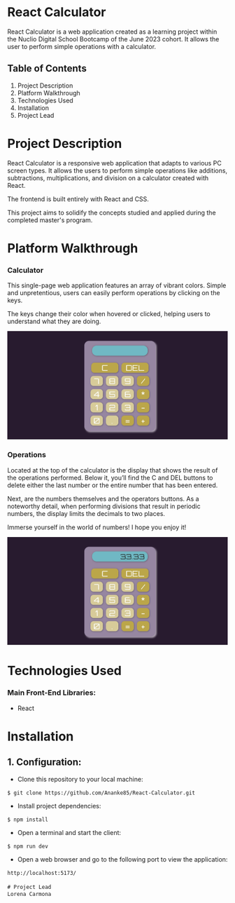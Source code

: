 # React Calculator
React Calculator is a web application created as a learning project within the Nuclio Digital School Bootcamp of the June 2023 cohort. It allows the user to perform simple operations with a calculator.

## Table of Contents

1. Project Description
2. Platform Walkthrough
3. Technologies Used
4. Installation
6. Project Lead
   
# Project Description
React Calculator is a responsive web application that adapts to various PC screen types. It allows the users to perform simple operations like additions, subtractions, multiplications, and division on a calculator created with React. 

The frontend is built entirely with React and CSS.

This project aims to solidify the concepts studied and applied during the completed master's program.
 

# Platform Walkthrough

### Calculator
This single-page web application features an array of vibrant colors. Simple and unpretentious, users can easily perform operations by clicking on the keys. 

The keys change their color when hovered or clicked, helping users to understand what they are doing.

![Screenshot](./Screenshots/calculator.jpg)

### Operations
Located at the top of the calculator is the display that shows the result of the operations performed. Below it, you’ll find the C and DEL buttons to delete either the last number or the entire number that has been entered.

Next, are the numbers themselves and the operators buttons. As a noteworthy detail, when performing divisions that result in periodic numbers, the display limits the decimals to two places.

Immerse yourself in the world of numbers! I hope you enjoy it!

![Screenshot](./Screenshots/calculator_operations.jpg)


# Technologies Used
### Main Front-End Libraries:

* React

# Installation

## 1. Configuration:

* Clone this repository to your local machine:
````
$ git clone https://github.com/Ananke85/React-Calculator.git
````
* Install project dependencies:
```
$ npm install
````
* Open a terminal and start the client:
```
$ npm run dev
````
* Open a web browser and go to the following port to view the application:
```
http://localhost:5173/

# Project Lead
Lorena Carmona


